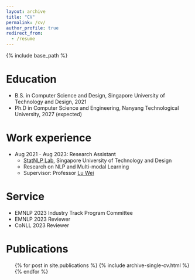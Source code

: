 ```yaml
---
layout: archive
title: "CV"
permalink: /cv/
author_profile: true
redirect_from:
  - /resume
---
```


{% include base_path %}

Education
======
* B.S. in Computer Science and Design, Singapore University of Technology and Design, 2021
* Ph.D in Computer Science and Engineering, Nanyang Technological University, 2027 (expected)

Work experience
======
* Aug 2021 - Aug 2023: Research Assistant
  * [StatNLP Lab](https://statnlp-research.github.io/), Singapore University of Technology and Design
  * Research on NLP and Multi-modal Learning
  * Supervisor: Professor [Lu Wei](https://istd.sutd.edu.sg/people/faculty/lu-wei/)


Service 
======
* EMNLP 2023 Industry Track Program Committee
* EMNLP 2023 Reviewer
* CoNLL 2023 Reviewer

Publications
======
  <ul>{% for post in site.publications %}
    {% include archive-single-cv.html %}
  {% endfor %}</ul>
  
  
  

